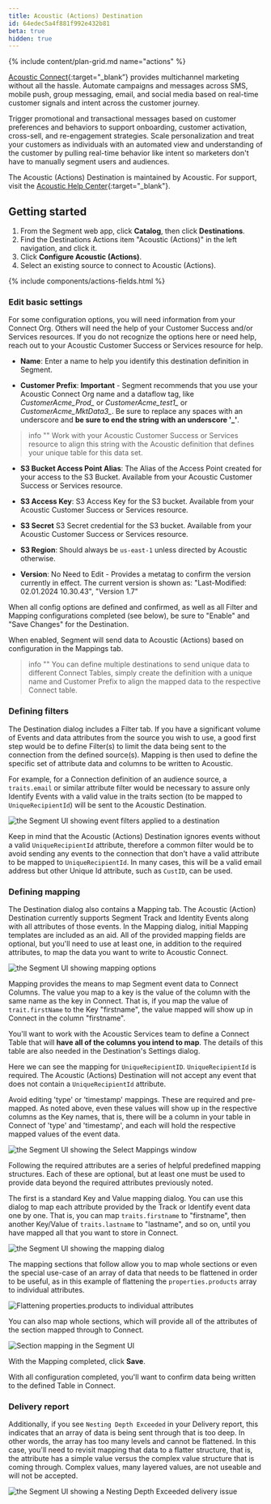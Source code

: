 ```yaml
---
title: Acoustic (Actions) Destination
id: 64edec5a4f881f992e432b81
beta: true
hidden: true
---
```

{% include content/plan-grid.md name="actions" %}

[Acoustic Connect](https://acoustic.com/?utm_source=segmentio&utm_medium=docs&utm_Connect=partners){:target="_blank”} provides multichannel marketing without all the hassle. Automate campaigns and messages across SMS, mobile push, group messaging, email, and social media based on real-time customer signals and intent across the customer journey. 

Trigger promotional and transactional messages based on customer preferences and behaviors to support onboarding, customer activation, cross-sell, and re-engagement strategies. Scale personalization and treat your customers as individuals with an automated view and understanding of the customer by pulling real-time behavior like intent so marketers don't have to manually segment users and audiences.

The Acoustic (Actions) Destination is maintained by Acoustic. For support, visit the [Acoustic Help Center](https://help.goacoustic.com/hc/en-us){:target="_blank"}.

## Getting started

1. From the Segment web app, click **Catalog**, then click **Destinations**.
2. Find the Destinations Actions item "Acoustic (Actions)" in the left navigation, and click it.
3. Click **Configure Acoustic (Actions)**.
4. Select an existing source to connect to Acoustic (Actions).

{% include components/actions-fields.html %}

### Edit basic settings

For some configuration options, you will need information from your Connect Org. Others will need the help of your Customer Success and/or Services resources. If you do not recognize the options here or need help, reach out to your Acoustic Customer Success or Services resource for help.

- **Name**: 	Enter a name to help you identify this destination definition in Segment.

- **Customer Prefix**: **Important** - Segment recommends that you use your Acoustic Connect Org name and a dataflow tag, like *CustomerAcme_Prod_* or *CustomerAcme_test1_* or *CustomerAcme_MktData3_*. Be sure to replace any spaces with an underscore and **be sure to end the string with an underscore '_'**.

> info ""
> Work with your Acoustic Customer Success or Services resource to align this string with the Acoustic definition that defines your unique table for this data set.

- **S3 Bucket Access Point Alias**: The Alias of the Access Point created for your access to the S3 Bucket. Available from your Acoustic Customer Success or Services resource.

- **S3 Access Key**:  S3 Access Key for the S3 bucket. Available from your Acoustic Customer Success or Services resource.

- **S3 Secret** S3 Secret credential for the S3 bucket. Available from your Acoustic Customer Success or Services resource.

- **S3 Region**: Should always be `us-east-1` unless directed by Acoustic otherwise.

- **Version**: No Need to Edit - Provides a metatag to confirm the version currently in effect. The current version is shown as: "Last-Modified: 02.01.2024 10.30.43", "Version 1.7"

When all config options are defined and confirmed, as well as all Filter and Mapping configurations completed (see below), be sure to "Enable" and "Save Changes" for the Destination.

When enabled, Segment will send data to Acoustic (Actions) based on configuration in the Mappings tab.

> info ""
> You can define multiple destinations to send unique data to different Connect Tables, simply create the definition with a unique name and Customer Prefix to align the mapped data to the respective Connect table.


### Defining filters

The Destination dialog includes a Filter tab. If you have a significant volume of Events and data attributes from the source you wish to use, a good first step would be to define Filter(s) to limit the data being sent to the connection from the defined source(s). Mapping is then used to define the specific set of attribute data and columns to be written to Acoustic.

For example, for a Connection definition of an audience source, a `traits.email` or similar attribute filter would be necessary to assure only Identify Events with a valid value in the traits section (to be mapped to `UniqueRecipientId`) will be sent to the Acoustic Destination.

![the Segment UI showing event filters applied to a destination](assets/20240422_152921_image.png)

Keep in mind that the Acoustic (Actions) Destination ignores events without a valid `UniqueRecipientId` attribute, therefore a common filter would be to avoid sending any events to the connection that don't have a valid attribute to be mapped to `UniqueRecipientId`. In many cases, this will be a valid email address but other Unique Id attribute, such as `CustID`, can be used.




### Defining mapping

The Destination dialog also contains a Mapping tab. The Acoustic (Action) Destination currently supports Segment Track and Identity Events along with all attributes of those events. In the Mapping dialog, initial Mapping templates are included as an aid. All of the provided mapping fields are optional, but you'll need to use at least one, in addition to the required attributes, to map the data you want to write to Acoustic Connect.

![the Segment UI showing mapping options](assets/20240422_153616_image.png)

Mapping provides the means to map Segment event data to Connect Columns. The value you map to a key is the value of the column with the same name as the key in Connect. That is, if you map the value of `trait.firstName` to the Key "firstname", the value mapped will show up in Connect in the column "firstname".

You'll want to work with the Acoustic Services team to define a Connect Table that will **have all of the columns you intend to map**. The details of this table are also needed in the Destination's Settings dialog.

Here we can see the mapping for `UniqueRecipientID`. `UniqueRecipientId` is required. The Acoustic (Actions) Destination will not accept any event that does not contain a `UniqueRecipientId` attribute.

Avoid editing 'type' or 'timestamp' mappings. These are required and pre-mapped. As noted above, even these values will show up in the respective columns as the Key names, that is, there will be a column in your table in Connect of 'type' and 'timestamp', and each will hold the respective mapped values of the event data.

![the Segment UI showing the Select Mappings window](assets/20240422_152537_image.png)

Following the required attributes are a series of helpful predefined mapping structures. Each of these are optional, but at least one must be used to provide data beyond the required attributes previously noted.

The first is a standard Key and Value mapping dialog. You can use this dialog to map each attribute provided by the Track or Identify event data one by one. That is, you can map `traits.firstname` to "firstname", then another Key/Value of `traits.lastname` to "lastname", and so on, until you have mapped all that you want to store in Connect.

![the Segment UI showing the mapping dialog](assets/20240422_155823_image.png)

The mapping sections that follow allow you to map whole sections or even the special use-case of an array of data that needs to be flattened in order to be useful, as in this example of flattening the `properties.products` array to individual attributes.

![Flattening properties.products to individual attributes](assets/20240422_155857_image.png)

You can also map whole sections, which will provide all of the attributes of the section mapped through to Connect.

![Section mapping in the Segment UI](assets/20240422_160007_image.png)

With the Mapping completed, click **Save**.

With all configuration completed, you'll want to confirm data being written to the defined Table in Connect.

### Delivery report

Additionally, if you see `Nesting Depth Exceeded` in your Delivery report, this indicates that an array of data is being sent through that is too deep. In other words, the array has too many levels and cannot be flattened. In this case, you'll need to revisit mapping that data to a flatter structure, that is, the attribute has a simple value versus the complex value structure that is coming through. Complex values, many layered values, are not useable and will not be accepted.

![the Segment UI showing a Nesting Depth Exceeded delivery issue](assets/20240422_161221_image.png)

